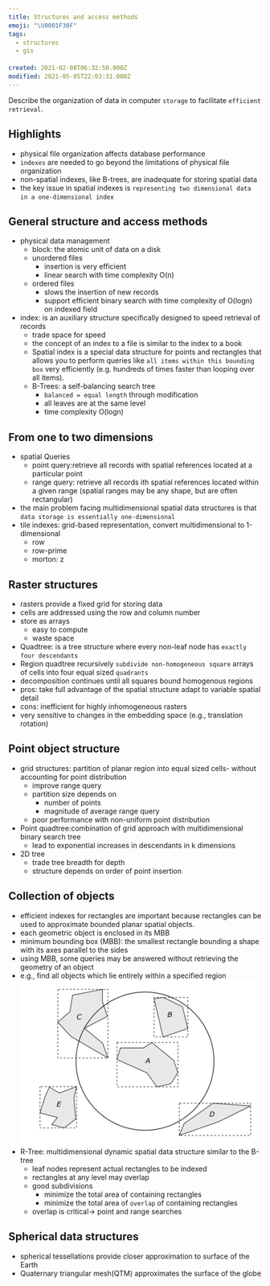 ```yaml
---
title: Structures and access methods
emoji: "\U0001F30F"
tags:
  - structures
  - gis

created: 2021-02-08T06:32:50.000Z
modified: 2021-05-05T22:03:31.000Z
---
```


Describe the organization of data in computer `storage` to facilitate `efficient retrieval`.

## Highlights

- physical file organization affects database performance
- `indexes` are needed to go beyond the limitations of physical file organization
- non-spatial indexes, like B-trees, are inadequate for storing spatial data
- the key issue in spatial indexes is `representing two dimensional data in a one-dimensional index`

## General structure and access methods

- physical data management
  - block: the atomic unit of data on a disk
  - unordered files
    - insertion is very efficient
    - linear search with time complexity O(n)
  - ordered files
    - slows the insertion of new records
    - support efficient binary search with time complexity of O(logn) on indexed field
- index: is an auxiliary structure specifically designed to speed retrieval of records
  - trade space for speed
  - the concept of an index to a file is similar to the index to a book
  - Spatial index is a special data structure for points and rectangles that allows you to perform queries like `all items within this bounding box` very efficiently (e.g. hundreds of times faster than looping over all items).
  - B-Trees: a self-balancing search tree
    - `balanced = equal length` through modification
    - all leaves are at the same level
    - time complexity O(logn)

## From one to two dimensions

- spatial Queries
  - point query:retrieve all records with spatial references located at a particular point
  - range query: retrieve all records ith spatial references located within a given range (spatial ranges may be any shape, but are often rectangular)
- the main problem facing multidimensional spatial data structures is that `data storage is essentially one-dimensional`
- tile indexes: grid-based representation, convert multidimensional to 1-dimensional
  - row
  - row-prime
  - morton: z

## Raster structures

- rasters provide a fixed grid for storing data
- cells are addressed using the row and column number
- store as arrays
  - easy to compute
  - waste space
- Quadtree: is a tree structure where every non-leaf node has `exactly four descendants`
- Region quadtree recursively `subdivide non-homogeneous square` arrays of cells into four equal sized `quadrants`
- decomposition continues until all squares bound homogenous regions
- pros: take full advantage of the spatial structure adapt to variable spatial detail
- cons: inefficient for highly inhomogeneous rasters
- very sensitive to changes in the embedding space (e.g., translation rotation)

## Point object structure

- grid structures: partition of planar region into equal sized cells- without accounting for point distribution
  - improve range query
  - partition size depends on
    - number of points
    - magnitude of average range query
  - poor performance with non-uniform point distribution
- Point quadtree:combination of grid approach with multidimensional binary search tree
  - lead to exponential increases in descendants in k dimensions
- 2D tree
  - trade tree breadth for depth
  - structure depends on order of point insertion

## Collection of objects

- efficient indexes for rectangles are important because rectangles can be used to approximate bounded planar spatial objects.
- each geometric object is enclosed in its MBB
- minimum bounding box (MBB): the smallest rectangle bounding a shape with its axes parallel to the sides
- using MBB, some queries may be answered without retrieving the geometry of an object
- e.g., find all objects which lie entirely within a specified region
  ![](images/using%20minimum%20bouding%20boxes%20for%20a%20range%20query.png)
- R-Tree: multidimensional dynamic spatial data structure similar to the B-tree
  - leaf nodes represent actual rectangles to be indexed
  - rectangles at any level may overlap
  - good subdivisions
    - minimize the total area of containing rectangles
    - minimize the total area of `overlap` of containing rectangles
  - overlap is critical-> point and range searches

## Spherical data structures

- spherical tessellations provide closer approximation to surface of the Earth
- Quaternary triangular mesh(QTM) approximates the surface of the globe
